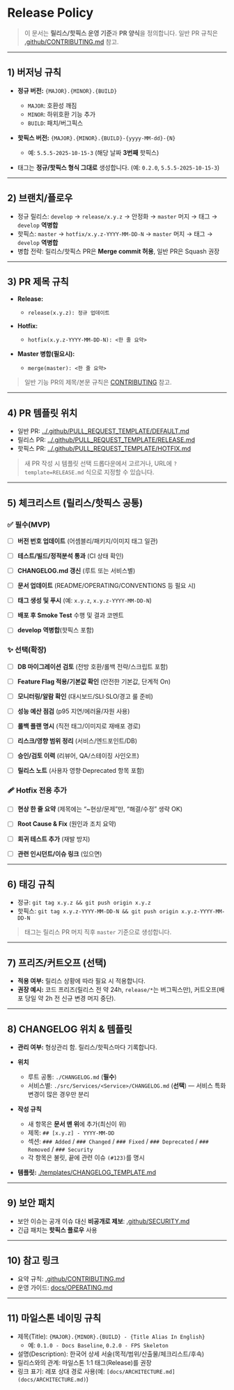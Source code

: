 # Release Policy

> 이 문서는 **릴리스/핫픽스 운영 기준**과 **PR 양식**을 정의합니다. 일반 PR 규칙은 [.github/CONTRIBUTING.md](../.github/CONTRIBUTING.md) 참고.

---

## 1) 버저닝 규칙

* **정규 버전:** `{MAJOR}.{MINOR}.{BUILD}`

  * `MAJOR`: 호환성 깨짐
  * `MINOR`: 하위호환 기능 추가
  * `BUILD`: 패치/버그픽스
* **핫픽스 버전:** `{MAJOR}.{MINOR}.{BUILD}-{yyyy-MM-dd}-{N}`

  * 예: `5.5.5-2025-10-15-3` (해당 날짜 **3번째** 핫픽스)
* 태그는 **정규/핫픽스 형식 그대로** 생성합니다. (예: `0.2.0`, `5.5.5-2025-10-15-3`)

---

## 2) 브랜치/플로우

* 정규 릴리스: `develop` → `release/x.y.z` → 안정화 → `master` 머지 → 태그 → `develop` **역병합**
* 핫픽스: `master` → `hotfix/x.y.z-YYYY-MM-DD-N` → `master` 머지 → 태그 → `develop` **역병합**
* 병합 전략: 릴리스/핫픽스 PR은 **Merge commit 허용**, 일반 PR은 Squash 권장

---

## 3) PR 제목 규칙

* **Release:**

  * `release(x.y.z): 정규 업데이트`
* **Hotfix:**

  * `hotfix(x.y.z-YYYY-MM-DD-N): <한 줄 요약>`
* **Master 병합(필요시):**

  * `merge(master): <한 줄 요약>`

> 일반 기능 PR의 제목/본문 규칙은 [CONTRIBUTING](../.github/CONTRIBUTING.md) 참고.

---

## 4) PR 템플릿 위치

* 일반 PR: [../.github/PULL_REQUEST_TEMPLATE/DEFAULT.md](../.github/PULL_REQUEST_TEMPLATE/DEFAULT.md)
* 릴리스 PR: [../.github/PULL_REQUEST_TEMPLATE/RELEASE.md](../.github/PULL_REQUEST_TEMPLATE/RELEASE.md)
* 핫픽스 PR: [../.github/PULL_REQUEST_TEMPLATE/HOTFIX.md](../.github/PULL_REQUEST_TEMPLATE/HOTFIX.md)

> 새 PR 작성 시 템플릿 선택 드롭다운에서 고르거나, URL에 `?template=RELEASE.md` 식으로 지정할 수 있습니다.

---

## 5) 체크리스트 (릴리스/핫픽스 공통)

### ✅ 필수(MVP)

- [ ] **버전 번호 업데이트** (어셈블리/패키지/이미지 태그 일관)

- [ ] **테스트/빌드/정적분석 통과** (CI 상태 확인)

- [ ] **CHANGELOG.md 갱신** (루트 또는 서비스별)

- [ ] **문서 업데이트** (README/OPERATING/CONVENTIONS 등 필요 시)

- [ ] **태그 생성 및 푸시** (예: `x.y.z`, `x.y.z-YYYY-MM-DD-N`)

- [ ] **배포 후 Smoke Test** 수행 및 결과 코멘트

- [ ] **develop 역병합**(핫픽스 포함)

### ✨ 선택(확장)

- [ ] **DB 마이그레이션 검토** (전방 호환/롤백 전략/스크립트 포함)

- [ ] **Feature Flag 적용/기본값 확인** (안전한 기본값, 단계적 On)

- [ ] **모니터링/알람 확인** (대시보드/SLI·SLO/경고 룰 준비)

- [ ] **성능 예산 점검** (p95 지연/에러율/자원 사용)

- [ ] **롤백 플랜 명시** (직전 태그/이미지로 재배포 경로)

- [ ] **리스크/영향 범위 정리** (서비스/엔드포인트/DB)

- [ ] **승인/검토 이력** (리뷰어, QA/스테이징 사인오프)

- [ ] **릴리스 노트** (사용자 영향·Deprecated 항목 포함)

### 🩹 Hotfix 전용 추가

- [ ] **현상 한 줄 요약** (제목에는 “~현상/문제”만, “해결/수정” 생략 OK)

- [ ] **Root Cause & Fix** (원인과 조치 요약)

- [ ] **회귀 테스트 추가** (재발 방지)

- [ ] **관련 인시던트/이슈 링크** (있으면)

---

## 6) 태깅 규칙

* 정규: `git tag x.y.z && git push origin x.y.z`
* 핫픽스: `git tag x.y.z-YYYY-MM-DD-N && git push origin x.y.z-YYYY-MM-DD-N`

> 태그는 릴리스 PR 머지 직후 `master` 기준으로 생성합니다.

---

## 7) 프리즈/커트오프 (선택)

* **적용 여부:** 릴리스 상황에 따라 필요 시 적용합니다.
* **권장 예시:** 코드 프리즈(릴리스 전 약 24h, `release/*`는 버그픽스만), 커트오프(배포 당일 약 2h 전 신규 변경 머지 중단).

---

## 8) CHANGELOG 위치 & 템플릿

* **관리 여부:** 형상관리 함. 릴리스/핫픽스마다 기록합니다.
* **위치**

  * 루트 공통: `./CHANGELOG.md` (**필수**)
  * 서비스별: `./src/Services/<Service>/CHANGELOG.md` (**선택**) — 서비스 특화 변경이 많은 경우만 분리
* **작성 규칙**

  * 새 항목은 **문서 맨 위**에 추가(최신이 위)
  * 제목: `## [x.y.z] - YYYY-MM-DD`
  * 섹션: `### Added` / `### Changed` / `### Fixed` / `### Deprecated` / `### Removed` / `### Security`
  * 각 항목은 불릿, 끝에 관련 이슈 `(#123)`를 명시
* **템플릿:** [./templates/CHANGELOG_TEMPLATE.md](./templates/CHANGELOG_TEMPLATE.md)

---

## 9) 보안 패치

* 보안 이슈는 공개 이슈 대신 **비공개로 제보**: [.github/SECURITY.md](../.github/SECURITY.md)
* 긴급 패치는 **핫픽스 플로우** 사용

---

## 10) 참고 링크

* 요약 규칙: [.github/CONTRIBUTING.md](../.github/CONTRIBUTING.md)
* 운영 가이드: [docs/OPERATING.md](./OPERATING.md)

---

## 11) 마일스톤 네이밍 규칙

* 제목(Title): `{MAJOR}.{MINOR}.{BUILD} - {Title Alias In English}`
  - 예: `0.1.0 - Docs Baseline`, `0.2.0 - FPS Skeleton`
* 설명(Description): 한국어 상세 서술(목적/범위/산출물/체크리스트/후속)
* 릴리스와의 관계: 마일스톤 1:1 태그(Release)를 권장
* 링크 표기: 레포 상대 경로 사용(예: `[docs/ARCHITECTURE.md](docs/ARCHITECTURE.md)`)
